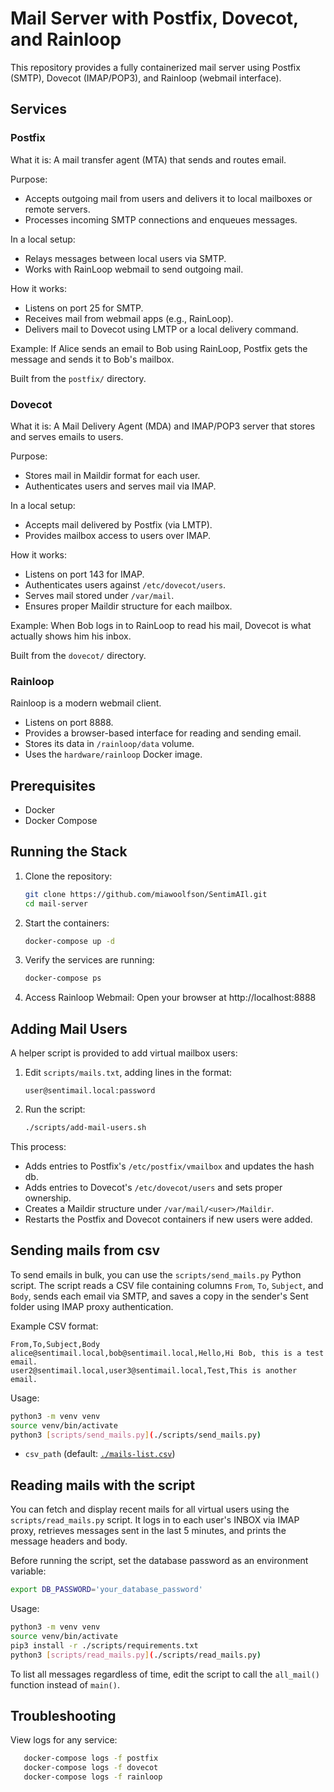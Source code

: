 # Mail Server with Postfix, Dovecot, and Rainloop

This repository provides a fully containerized mail server using Postfix (SMTP), Dovecot (IMAP/POP3), and Rainloop (webmail interface).

## Services

### Postfix

What it is: A mail transfer agent (MTA) that sends and routes email.

Purpose:
- Accepts outgoing mail from users and delivers it to local mailboxes or remote servers.
- Processes incoming SMTP connections and enqueues messages.

In a local setup:
- Relays messages between local users via SMTP.
- Works with RainLoop webmail to send outgoing mail.

How it works:
- Listens on port 25 for SMTP.
- Receives mail from webmail apps (e.g., RainLoop).
- Delivers mail to Dovecot using LMTP or a local delivery command.

Example: If Alice sends an email to Bob using RainLoop, Postfix gets the message and sends it to Bob's mailbox.

Built from the `postfix/` directory.

### Dovecot

What it is: A Mail Delivery Agent (MDA) and IMAP/POP3 server that stores and serves emails to users.

Purpose:
- Stores mail in Maildir format for each user.
- Authenticates users and serves mail via IMAP.

In a local setup:
- Accepts mail delivered by Postfix (via LMTP).
- Provides mailbox access to users over IMAP.

How it works:
- Listens on port 143 for IMAP.
- Authenticates users against `/etc/dovecot/users`.
- Serves mail stored under `/var/mail`.
- Ensures proper Maildir structure for each mailbox.

Example: When Bob logs in to RainLoop to read his mail, Dovecot is what actually shows him his inbox.

Built from the `dovecot/` directory.

### Rainloop
Rainloop is a modern webmail client.
- Listens on port 8888.
- Provides a browser-based interface for reading and sending email.
- Stores its data in `/rainloop/data` volume.
- Uses the `hardware/rainloop` Docker image.

## Prerequisites

- Docker
- Docker Compose

## Running the Stack

1. Clone the repository:
   ```bash
   git clone https://github.com/miawoolfson/SentimAIl.git
   cd mail-server
   ```
2. Start the containers:
   ```bash
   docker-compose up -d
   ```
3. Verify the services are running:
   ```bash
   docker-compose ps
   ```
4. Access Rainloop Webmail:
   Open your browser at http://localhost:8888

## Adding Mail Users

A helper script is provided to add virtual mailbox users:

1. Edit `scripts/mails.txt`, adding lines in the format:
   ```
   user@sentimail.local:password
   ```
2. Run the script:
   ```bash
   ./scripts/add-mail-users.sh
   ```

This process:
- Adds entries to Postfix's `/etc/postfix/vmailbox` and updates the hash db.
- Adds entries to Dovecot's `/etc/dovecot/users` and sets proper ownership.
- Creates a Maildir structure under `/var/mail/<user>/Maildir`.
- Restarts the Postfix and Dovecot containers if new users were added.

## Sending mails from csv

To send emails in bulk, you can use the `scripts/send_mails.py` Python script. The script reads a CSV file containing columns `From`, `To`, `Subject`, and `Body`, sends each email via SMTP, and saves a copy in the sender's Sent folder using IMAP proxy authentication.

Example CSV format:
```csv
From,To,Subject,Body
alice@sentimail.local,bob@sentimail.local,Hello,Hi Bob, this is a test email.
user2@sentimail.local,user3@sentimail.local,Test,This is another email.
```

Usage:
```bash
python3 -m venv venv
source venv/bin/activate 
python3 [scripts/send_mails.py](./scripts/send_mails.py)
```
- `csv_path` (default: [`./mails-list.csv`](./mails-list.csv))

## Reading mails with the script

You can fetch and display recent mails for all virtual users using the `scripts/read_mails.py` script. It logs in to each user's INBOX via IMAP proxy, retrieves messages sent in the last 5 minutes, and prints the message headers and body.

Before running the script, set the database password as an environment variable:
```bash
export DB_PASSWORD='your_database_password'
```

Usage:
```bash
python3 -m venv venv
source venv/bin/activate 
pip3 install -r ./scripts/requirements.txt
python3 [scripts/read_mails.py](./scripts/read_mails.py)
```

To list all messages regardless of time, edit the script to call the `all_mail()` function instead of `main()`.

## Troubleshooting

View logs for any service:
```bash
   docker-compose logs -f postfix
   docker-compose logs -f dovecot
   docker-compose logs -f rainloop
